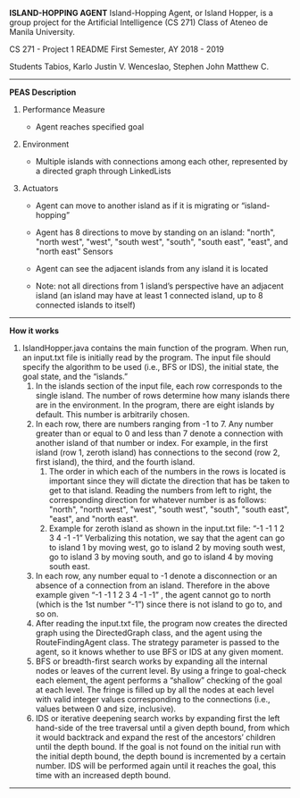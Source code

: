 ﻿<b>ISLAND-HOPPING AGENT</b>
Island-Hopping Agent, or Island Hopper, is a group project for the Artificial Intelligence (CS 271) Class of Ateneo de Manila University.

CS 271 - Project 1 README
First Semester, AY 2018 - 2019

Students
Tabios, Karlo Justin V.
Wenceslao, Stephen John Matthew C.

________________

<b>PEAS Description</b>

1. Performance Measure
	* Agent reaches specified goal

2. Environment 
	* Multiple islands with connections among each other, represented by a directed graph through LinkedLists
3. Actuators
	* Agent can move to another island as if it is migrating or “island-hopping”
	* Agent has 8 directions to move by standing on an island: "north", "north west", "west", "south west", "south", "south east", "east", and "north east"
Sensors
	* Agent can see the adjacent islands from any island it is located

	* Note: not all directions from 1 island’s perspective have an adjacent island (an island may have at least 1 connected island, up to 8 connected islands to itself)

________________

<b>How it works</b>
1. IslandHopper.java contains the main function of the program. When run, an input.txt file is initially read by the program. The input file should specify the algorithm to be used (i.e., BFS or IDS), the initial state, the goal state, and the “islands.”
   1. In the islands section of the input file, each row corresponds to the single island. The number of rows determine how many islands there are in the environment. In the program, there are eight islands by default. This number is arbitrarily chosen.
   2. In each row, there are numbers ranging from -1 to 7. Any number greater than or equal to 0 and less than 7 denote a connection with another island of that number or index. For example, in the first island (row 1, zeroth island) has connections to the second (row 2, first island), the third, and the fourth island.
      1. The order in which each of the numbers in the rows is located is important since they will dictate the direction that has be taken to get to that island. Reading the numbers from left to right, the corresponding direction for whatever number is as follows: "north", "north west", "west", "south west", "south", "south east", "east", and "north east".
      2. Example for zeroth island as shown in the input.txt file: 
“-1 -1 1 2 3 4 -1 -1” 
Verbalizing this notation, we say that the agent can go to island 1 by moving west, go to island 2 by moving south west, go to island 3 by moving south, and go to island 4 by moving south east.
   1. In each row, any number equal to -1 denote a disconnection or an absence of a connection from an island. Therefore in the above example given “-1 -1 1 2 3 4 -1 -1” , the agent cannot go to north (which is the 1st number “-1”) since there is not island to go to, and so on.
   1. After reading the input.txt file, the program now creates the directed graph using the DirectedGraph class, and the agent using the RouteFindingAgent class. The strategy parameter is passed to the agent, so it knows whether to use BFS or IDS at any given moment.
   2. BFS or breadth-first search works by expanding all the internal nodes or leaves of the current level. By using a fringe to goal-check each element, the agent performs a “shallow” checking of the goal at each level. The fringe is filled up by all the nodes at each level with valid integer values corresponding to the connections (i.e., values between 0 and size, inclusive).
   3. IDS or iterative deepening search works by expanding first the left hand-side of the tree traversal until a given depth bound, from which it would backtrack and expand the rest of the ancestors’ children until the depth bound. If the goal is not found on the initial run with the initial depth bound, the depth bound is incremented by a certain number. IDS will be performed again until it reaches the goal, this time with an increased depth bound.

________________

